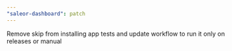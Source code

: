 ```yaml
---
"saleor-dashboard": patch
---
```


Remove skip from installing app tests and update workflow to run it only on releases or manual
